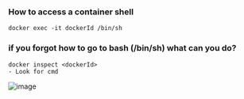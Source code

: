 ### How to access a container shell
```
docker exec -it dockerId /bin/sh
```

### if you forgot how to go to bash (/bin/sh) what can you do? 

```
docker inspect <dockerId> 
- Look for cmd
```

![image](https://user-images.githubusercontent.com/29054168/213314757-4f7dffa1-7ea8-4864-aa26-d70a9316b37f.png)
